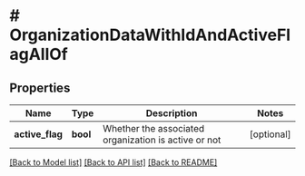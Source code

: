 # # OrganizationDataWithIdAndActiveFlagAllOf

## Properties

Name | Type | Description | Notes
------------ | ------------- | ------------- | -------------
**active_flag** | **bool** | Whether the associated organization is active or not | [optional]

[[Back to Model list]](../../README.md#models) [[Back to API list]](../../README.md#endpoints) [[Back to README]](../../README.md)
